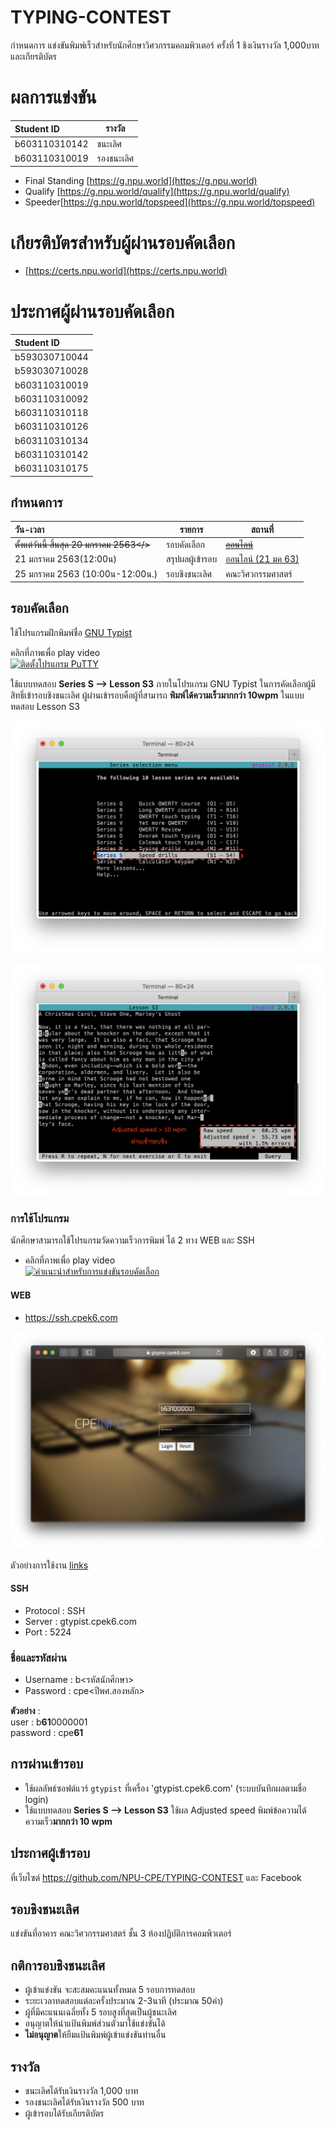 # TYPING-CONTEST
กำหนดการ แข่งขันพิมพ์เร็วสำหรับนักศึกษาวิศวกรรมคอมพิวเตอร์ ครั้งที่ 1 ชิงเงินรางวัล 1,000บาท และเกียรติบัตร
# ผลการแข่งขัน 
| Student ID | รางวัล |
|:----------|--------|
|b603110310142| ชนะเลิศ|
|b603110310019| รองชนะเลิศ|

* Final Standing [https://g.npu.world](https://g.npu.world)
* Qualify [https://g.npu.world/qualify](https://g.npu.world/qualify)
* Speeder[https://g.npu.world/topspeed](https://g.npu.world/topspeed)

# เกียรติบัตรสำหรับผู้ผ่านรอบคัดเลือก

* [https://certs.npu.world](https://certs.npu.world)

# ประกาศผู้ผ่านรอบคัดเลือก
| Student ID |
|:----------|
|b593030710044|
|b593030710028|
|b603110310019|
|b603110310092|
|b603110310118|
|b603110310126|
|b603110310134|
|b603110310142|
|b603110310175|

## กำหนดการ

| วัน-เวลา | รายการ | สถานที่  |
|:-----|------|-------------|
| <s>ตั้งแต่วันนี้ สิ้นสุด 20 มกราคม 2563</> |รอบคัดเลือก | <s>[ออนไลน์](https://ssh.cpek6.com)</s> | 
| 21 มกราคม 2563(12:00น) | สรุปผลผู้เข้ารอบ | [ออนไลน์ (21 มค 63)](https://github.com/NPU-CPE/TYPING-CONTEST) |
| 25 มกราคม 2563 (10:00น-12:00น.) | รอบชิงชนะเลิศ | คณะวิศวกรรมศาสตร์ |

## รอบคัดเลือก
ใช้โปรแกรมฝึกพิมพ์ชื่อ [GNU Typist](https://www.gnu.org/software/gtypist/) 

คลิกที่ภาพเพื่อ play video <br>
[![ติดตั้งโปรแกรม PuTTY](https://img.youtube.com/vi/QtLcEWebV9Y/0.jpg)](https://youtu.be/QtLcEWebV9Y "ติดตั้งโปรแกรม PuTTY")

ใช้แบบทดสอบ **Series S --> Lesson S3** ภายในโปรแกรม GNU Typist ในการคัดเลือกผู้มีสิทธิ์เข้ารอบชิงชนะเลิศ ผู้ผ่านเข้ารอบคือผู้ที่สามารถ **พิมพ์ได้ความเร็วมากกว่า 10wpm** ในแบบทดสอบ Lesson S3

![Lesson S3](https://raw.githubusercontent.com/NPU-CPE/TYPING-CONTEST/master/images/l1.png)

![Lesson S3](https://raw.githubusercontent.com/NPU-CPE/TYPING-CONTEST/master/images/l2.png)

### การใช้โปรแกรม
นักศึกษาสามารถใช้โปรแกรมวัดความเร็วการพิมพ์ ได้ 2 ทาง WEB และ SSH 

* คลิกที่ภาพเพื่อ play video <br>
[![คำแนะนำสำหรับการแข่งขันรอบคัดเลือก](https://img.youtube.com/vi/z8En1CwFc8k/0.jpg)](https://youtu.be/z8En1CwFc8k "ติดตั้งโปรแกรม PuTTY")

#### WEB
* https://ssh.cpek6.com
 
<center><img src=https://raw.githubusercontent.com/NPU-CPE/TYPING-CONTEST/master/images/gtypist-1.png width=720px></center>

ตัวอย่างการใช้งาน [links](web-gtypist.md)

#### SSH 
* Protocol : SSH
* Server : gtypist.cpek6.com
* Port : 5224

### ชื่อและรหัสผ่าน
* Username : b<รหัสนักศึกษา>
* Password : cpe<ปีพศ.สองหลัก>

**ตัวอย่าง** : <br>
user : b**61**0000001  <br>
password : cpe**61**

##  การผ่านเข้ารอบ
- ใช้ผลลัพธ์ซอฟต์แวร์ `gtypist` ที่เครื่อง 'gtypist.cpek6.com' (ระบบบันทึกผลตามชื่อ login) 
- ใช้แบบทดสอบ **Series S --> Lesson S3** ใช้ผล Adjusted speed พิมพ์ข้อความได้ความเร็ว**มากกว่า 10 wpm**

## ประกาศผู้เข้ารอบ
ที่เว็บไซต์ https://github.com/NPU-CPE/TYPING-CONTEST และ Facebook

##  รอบชิงชนะเลิศ

แข่งขันที่อาคาร คณะวิศวกรรมศาสตร์ ชั้น 3 ห้องปฏิบัติการคอมพิวเตอร์

## กติการอบชิงชนะเลิศ

* ผู้เข้าแข่งขัน จะสะสมคะแนนทั้งหมด 5 รอบการทดสอบ 
* ระยะเวลาทดสอบแต่ละครั้งประมาณ 2-3นาที (ประมาณ 50คำ)
* ผู้ที่มีคะแนนเฉลี่ยทั้ง 5 รอบสูงที่สุดเป็นผู้ชนะเลิศ 
* อนุญาตให้นำแป้นพิมพ์ส่วนตัวมาใช้แข่งขันได้
* **ไม่อนุญาต**ให้ยืมแป้นพิมพ์ผู้เข้าแข่งขันท่านอื่น

## รางวัล
* ชนะเลิศได้รับเงินรางวัล 1,000 บาท 
* รองชนะเลิศได้รับเงินรางวัล 500 บาท
* ผู้เข้ารอบได้รับเกียรติบัตร
